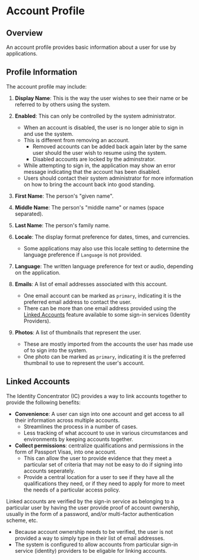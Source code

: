 # Account Profile

## Overview

An account profile provides basic information about a user for use by
applications.

## Profile Information

The account profile may include:

1. **Display Name**: This is the way the user wishes to see their name or be
   referred to by others using the system.

1. **Enabled**: This can only be controlled by the system administrator.
   *  When an account is disabled, the user is no longer able to sign in and use
      the system.
   *  This is different from removing an account.
      *  Removed accounts can be added back again later by the same user should
         the user wish to resume using the system.
      *  Disabled accounts are locked by the adminstrator.
   *  While attempting to sign in, the application may show an error message
      indicating that the account has been disabled.
   *  Users should contact their system administrator for more information on
      how to bring the account back into good standing.

1. **First Name**: The person's "given name".

1. **Middle Name**: The person's "middle name" or names (space separated).

1. **Last Name**: The person's family name.

1. **Locale**: The display format preference for dates, times, and currencies.
   *  Some applications may also use this locale setting to determine the
      language preference if `Language` is not provided.

1. **Language**: The written language preference for text or audio, depending
   on the application.

1. **Emails**: A list of email addresses associated with this account.
   *  One email account can be marked as `primary`, indicating it is the
      preferred email address to contact the user.
   *  There can be more than one email address provided using the [Linked
      Accounts](linked-accounts) feature available to some sign-in services
      (Identity Providers).

1. **Photos**: A list of thumbnails that represent the user.
   *  These are mostly imported from the accounts the user has made use of to
      sign into the system.
   *  One photo can be marked as `primary`, indicating it is the preferred
      thumbnail to use to represent the user's account.

## Linked Accounts

The Identity Concentrator (IC) provides a way to link accounts together
to provide the following benefits:
*  **Convenience**: A user can sign into one account and get access to all their
   information across multiple accounts.
   *  Streamlines the process in a number of cases.
   *  Less tracking of what account to use in various circumstances and
      environments by keeping accounts together.
*  **Collect permissions**: centralize qualifications and permissions in the
   form of Passport Visas, into one account.
   *  This can allow the user to provide evidence that they meet a particular
      set of criteria that may not be easy to do if signing into accounts
      seperately.
   *  Provide a central location for a user to see if they have all the
      qualifications they need, or if they need to apply for more to meet the
      needs of a particular access policy.

Linked accounts are verified by the sign-in service as belonging to a particular
user by having the user provide proof of account ownership, usually in the form
of a password, and/or multi-factor authentication scheme, etc.
*  Because account ownership needs to be verified, the user is not provided a
   way to simply type in their list of email addresses.
*  The system is configured to allow accounts from particular sign-in service
   (identity) providers to be eligable for linking accounts.
